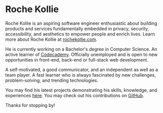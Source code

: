 # Roche Kollie

Roche Kollie is an aspiring software engineer enthusiastic about building products and services 
fundamentally embedded in privacy, security, accessibility, and aesthetics to empower people and enrich lives. 
Learn more about Roche Kollie at [rochekollie.com](https://rochekollie.com).

He is currently working on a Bachelor's degree in Computer Science. 
An active learner of [Codecademy](https://www.codecademy.com/profiles/rochekollie). 
Officially unemployed and is open to new opportunities in front-end, back-end or full-stack web development.

A self-motivated, a good communicator, and an independent as well as a team player. 
A fast learner who is always fascinated by new challenges, problem-solving, and trending technologies.

You may find his latest projects demonstrating his skills, 
knowledge, and experiences [here](https://rochekollie.com/blog). 
You may check out his contributions on [GitHub](https://github.com/rochekollie?tab=repositories).

Thanks for stopping by!



